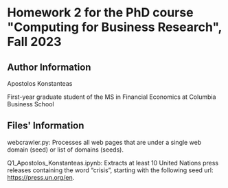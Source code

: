 # Homework 2 for the PhD course "Computing for Business Research", Fall 2023
## Author Information
Apostolos Konstanteas

First-year graduate student of the MS in Financial Economics at Columbia Business School
## Files' Information
webcrawler.py: Processes all web pages that are under a single web domain (seed) or list of domains (seeds).

Q1_Apostolos_Konstanteas.ipynb: Extracts at least 10 United Nations press releases containing the word “crisis”, starting with the following seed url: https://press.un.org/en. 
